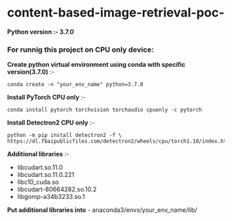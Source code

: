 # content-based-image-retrieval-poc-
**Python version :- 3.7.0**
### For runnig this project on CPU only device:
**Create python virtual environment using conda with specific version(3.7.0)** :-

	conda create -n "your_env_name" python=3.7.0

**Install PyTorch CPU only** :- 

    conda install pytorch torchvision torchaudio cpuonly -c pytorch

**Install Detectron2 CPU only** :-

    python -m pip install detectron2 -f \
    https://dl.fbaipublicfiles.com/detectron2/wheels/cpu/torch1.10/index.html
  

**Additional libraries** :-
* libcudart.so.11.0
* libcudart.so.11.0.221
* libc10_cuda.so
* libcudart-80664282.so.10.2
* libgomp-a34b3233.so.1

**Put additional libraries into** - anaconda3/envs/your_env_name/lib/


